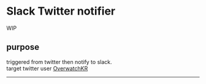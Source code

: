 # Slack Twitter notifier

WIP

## purpose

triggered from twitter then notify to slack.  
target twitter user [OverwatchKR](https://twitter.com/OverwatchKR)

---